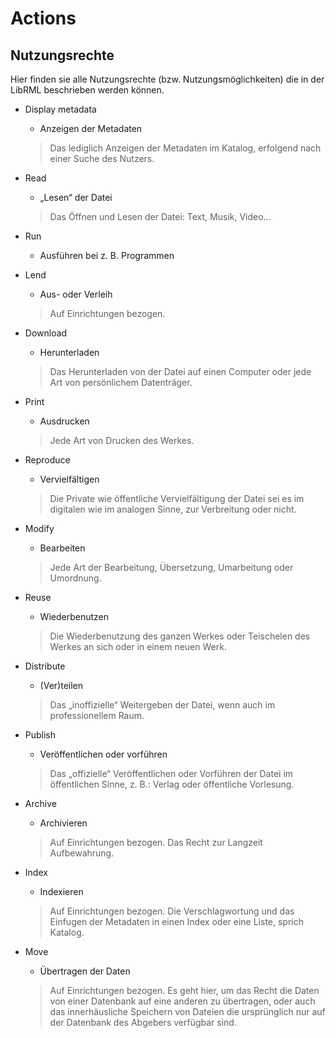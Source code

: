 # Actions
## Nutzungsrechte

Hier finden sie alle Nutzungsrechte (bzw. Nutzungsmöglichkeiten) die in der LibRML beschrieben werden können. 


- Display metadata 
    - Anzeigen der Metadaten
    > Das lediglich Anzeigen der Metadaten im Katalog, erfolgend nach einer Suche des Nutzers.

- Read 
    - „Lesen“ der Datei
    > Das Öffnen und Lesen der Datei: Text, Musik, Video…

- Run 
    - Ausführen bei z. B. Programmen

- Lend 
    - Aus- oder Verleih
    > Auf Einrichtungen bezogen.

- Download 
    - Herunterladen
    > Das Herunterladen von der Datei auf einen Computer oder jede Art von persönlichem Datenträger.

- Print 
    - Ausdrucken
    > Jede Art von Drucken des Werkes.

- Reproduce 
    - Vervielfältigen
    > Die Private wie öffentliche Vervielfältigung der Datei sei es im digitalen wie im analogen Sinne, zur Verbreitung oder nicht.

- Modify 
    - Bearbeiten
    > Jede Art der Bearbeitung, Übersetzung, Umarbeitung oder Umordnung.

- Reuse 
    - Wiederbenutzen
    > Die Wiederbenutzung des ganzen Werkes oder Teischelen des Werkes an sich oder in einem neuen Werk.

- Distribute 
    - (Ver)teilen
    > Das „inoffizielle“ Weitergeben der Datei, wenn auch im professionellem Raum.

- Publish 
    - Veröffentlichen oder vorführen
    > Das „offizielle“ Veröffentlichen oder Vorführen der Datei im öffentlichen Sinne, z. B.: Verlag oder öffentliche Vorlesung.

- Archive 
    - Archivieren
    > Auf Einrichtungen bezogen. Das Recht zur Langzeit Aufbewahrung.

- Index 
    - Indexieren
    > Auf Einrichtungen bezogen. Die Verschlagwortung und das Einfugen der Metadaten in einen Index oder eine Liste, sprich Katalog.

- Move 
    - Übertragen der Daten
    > Auf Einrichtungen bezogen. Es geht hier, um das Recht die Daten von einer Datenbank auf eine anderen zu übertragen, oder auch das innerhäusliche Speichern von Dateien die ursprünglich nur auf der Datenbank des Abgebers verfügbar sind.
